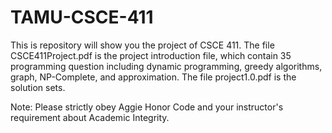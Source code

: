 # TAMU-CSCE-411
This is repository will show you the project of CSCE 411.
The file CSCE411Project.pdf is the project introduction file, which contain 35 programming question including dynamic programming, greedy algorithms, graph, NP-Complete, and approximation.
The file project1.0.pdf is the solution sets.

Note: Please strictly obey Aggie Honor Code and your instructor's requirement about Academic Integrity.
